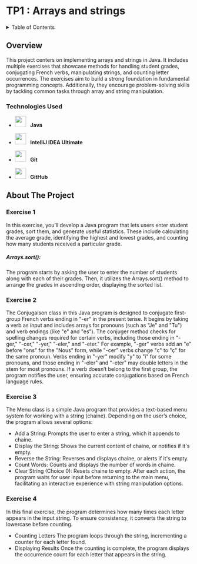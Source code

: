 # TP1 : Arrays and strings
<details>
  <summary>Table of Contents</summary>
  <ol>
    <li>
      <a href="#about-the-project">Overview</a>
      <ul>
        <li><a href="#built-with">Technologies Used</a></li>
      </ul>
    </li>
    <li>
      <a href="#about-the-project">About The Project</a>
      <ul>
        <li><a href="#built-with">Exercise 1 </a></li>
        <li><a href="#built-with">Exercise 2 </a></li>
        <li><a href="#built-with">Exercise 3 </a></li>
        <li><a href="#built-with">Exercise 4 </a></li>
      </ul>
    </li>
    <li>
      <a href="#getting-started">implementation</a>
      <ul>
        <li><a href="#prerequisites">Screenshots</a></li>
      </ul>
    </li>
   
    
  </ol>
</details>



## Overview

This project centers on implementing arrays and strings in Java. It includes multiple exercises that showcase methods for handling student grades, conjugating French verbs, manipulating strings, and counting letter occurrences. The exercises aim to build a strong foundation in fundamental programming concepts. Additionally, they encourage problem-solving skills by tackling common tasks through array and string manipulation.


### Technologies Used

- <img src="https://upload.wikimedia.org/wikipedia/en/3/30/Java_programming_language_logo.svg" width="30" height="30"/> &nbsp;&nbsp;**Java**
- <img src="https://resources.jetbrains.com/storage/products/company/brand/logos/IntelliJ_IDEA_icon.svg" width="30" height="30"/> &nbsp;&nbsp;**IntelliJ IDEA Ultimate**

- <img src="https://git-scm.com/images/logos/downloads/Git-Icon-1788C.png" width="30" height="30"/> &nbsp;&nbsp;**Git**
- <img src="https://github.githubassets.com/images/modules/logos_page/GitHub-Mark.png" width="30" height="30"/> &nbsp;&nbsp;**GitHub**

## About The Project

### Exercise 1
In this exercise, you’ll develop a Java program that lets users enter student grades, sort them, and generate useful statistics. These include calculating the average grade, identifying the highest and lowest grades, and counting how many students received a particular grade.
##### Arrays.sort():
The program starts by asking the user to enter the number of students along with each of their grades.
Then, it utilizes the Arrays.sort() method to arrange the grades in ascending order, displaying the sorted list.
### Exercise 2
The Conjugaison class in this Java program is designed to conjugate first-group French verbs ending in "-er" in the present tense. It begins by taking a verb as input and includes arrays for pronouns (such as "Je" and "Tu") and verb endings (like "e" and "es"). The conjuger method checks for spelling changes required for certain verbs, including those ending in "-ger," "-cer," "-yer," "-eler," and "-eter." For example, "-ger" verbs add an "e" before "ons" for the "Nous" form, while "-cer" verbs change "c" to "ç" for the same pronoun. Verbs ending in "-yer" modify "y" to "i" for some pronouns, and those ending in "-eler" and "-eter" may double letters in the stem for most pronouns. If a verb doesn’t belong to the first group, the program notifies the user, ensuring accurate conjugations based on French language rules.
### Exercise 3
The Menu class is a simple Java program that provides a text-based menu system for working with a string (chaine). Depending on the user’s choice, the program allows several options:

- Add a String: Prompts the user to enter a string, which it appends to chaine.
- Display the String: Shows the current content of chaine, or notifies if it's empty.
- Reverse the String: Reverses and displays chaine, or alerts if it's empty.
- Count Words: Counts and displays the number of words in chaine.
- Clear String (Choice 0): Resets chaine to empty.
After each action, the program waits for user input before returning to the main menu, facilitating an interactive experience with string manipulation options.
### Exercise 4
In this final exercise, the program determines how many times each letter appears in the input string. To ensure consistency, it converts the string to lowercase before counting.
- Counting Letters
The program loops through the string, incrementing a counter for each letter found.
- Displaying Results
Once the counting is complete, the program displays the occurrence count for each letter that appears in the string.
